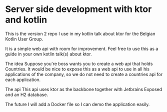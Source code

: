 # Server side development with ktor and kotlin

This is the version 2 repo I use in my kotlin talk about ktor for the Belgian Kotlin User Group.

It is a simple web api with room for improvement. Feel free to use this as a guide in your own kotlin talk(s) about ktor.

The idea
Suppose you're boss wants you to create a web api that holds Countries. It would be nice to expose this as a web api to use in all his applications of the company, so we do not need to create a countries api for each application.

The api
This api uses ktor as the backbone together with Jetbrains Exposed and an H2 database.

The future
I will add a Docker file so I can demo the application easily.
